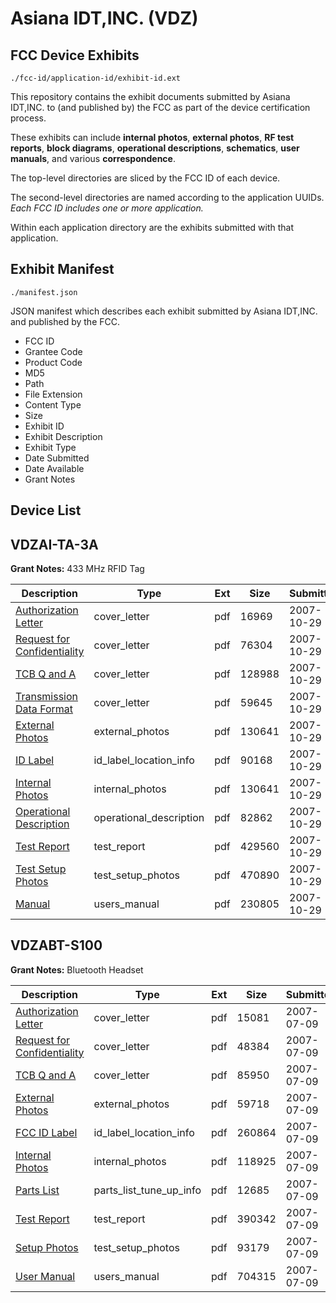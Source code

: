 # Asiana IDT,INC. (VDZ)
## FCC Device Exhibits

```
./fcc-id/application-id/exhibit-id.ext
```

This repository contains the exhibit documents submitted by Asiana IDT,INC. to (and published by) the FCC as part of the device certification process.

These exhibits can include **internal photos**, **external photos**, **RF test reports**, **block diagrams**, **operational descriptions**, **schematics**, **user manuals**, and various **correspondence**.

The top-level directories are sliced by the FCC ID of each device.

The second-level directories are named according to the application UUIDs. *Each FCC ID includes one or more application.*

Within each application directory are the exhibits submitted with that application. 

## Exhibit Manifest

```
./manifest.json
```

JSON manifest which describes each exhibit submitted by Asiana IDT,INC. and published by the FCC.

- FCC ID
- Grantee Code
- Product Code
- MD5
- Path
- File Extension
- Content Type
- Size
- Exhibit ID
- Exhibit Description
- Exhibit Type
- Date Submitted
- Date Available
- Grant Notes

## Device List
## VDZAI-TA-3A
**Grant Notes:** 433 MHz RFID Tag

| Description | Type | Ext | Size | Submitted | Available |
| ----------- | ---- | --- | ---- | --------- | --------- |
| [Authorization Letter](VDZAI-TA-3A/d05d66f2974884f310427c6b7eee8f50/861063.pdf) | cover_letter | pdf | 16969 | 2007-10-29 | 2007-10-29 |
| [Request for Confidentiality](VDZAI-TA-3A/d05d66f2974884f310427c6b7eee8f50/861064.pdf) | cover_letter | pdf | 76304 | 2007-10-29 | 2007-10-29 |
| [TCB Q and A](VDZAI-TA-3A/d05d66f2974884f310427c6b7eee8f50/861065.pdf) | cover_letter | pdf | 128988 | 2007-10-29 | 2007-10-29 |
| [Transmission Data Format](VDZAI-TA-3A/d05d66f2974884f310427c6b7eee8f50/861066.pdf) | cover_letter | pdf | 59645 | 2007-10-29 | 2007-10-29 |
| [External Photos](VDZAI-TA-3A/d05d66f2974884f310427c6b7eee8f50/861067.pdf) | external_photos | pdf | 130641 | 2007-10-29 | 2007-10-29 |
| [ID Label](VDZAI-TA-3A/d05d66f2974884f310427c6b7eee8f50/861068.pdf) | id_label_location_info | pdf | 90168 | 2007-10-29 | 2007-10-29 |
| [Internal Photos](VDZAI-TA-3A/d05d66f2974884f310427c6b7eee8f50/861067.pdf) | internal_photos | pdf | 130641 | 2007-10-29 | 2007-10-29 |
| [Operational Description](VDZAI-TA-3A/d05d66f2974884f310427c6b7eee8f50/861070.pdf) | operational_description | pdf | 82862 | 2007-10-29 | 2007-10-29 |
| [Test Report](VDZAI-TA-3A/d05d66f2974884f310427c6b7eee8f50/861073.pdf) | test_report | pdf | 429560 | 2007-10-29 | 2007-10-29 |
| [Test Setup Photos](VDZAI-TA-3A/d05d66f2974884f310427c6b7eee8f50/861074.pdf) | test_setup_photos | pdf | 470890 | 2007-10-29 | 2007-10-29 |
| [Manual](VDZAI-TA-3A/d05d66f2974884f310427c6b7eee8f50/861075.pdf) | users_manual | pdf | 230805 | 2007-10-29 | 2007-10-29 |
## VDZABT-S100
**Grant Notes:** Bluetooth Headset

| Description | Type | Ext | Size | Submitted | Available |
| ----------- | ---- | --- | ---- | --------- | --------- |
| [Authorization Letter](VDZABT-S100/dccb1884c7fc96433b87b3ee96df7ded/813758.pdf) | cover_letter | pdf | 15081 | 2007-07-09 | 2007-07-09 |
| [Request for Confidentiality](VDZABT-S100/dccb1884c7fc96433b87b3ee96df7ded/813759.pdf) | cover_letter | pdf | 48384 | 2007-07-09 | 2007-07-09 |
| [TCB Q and A](VDZABT-S100/dccb1884c7fc96433b87b3ee96df7ded/813760.pdf) | cover_letter | pdf | 85950 | 2007-07-09 | 2007-07-09 |
| [External Photos](VDZABT-S100/dccb1884c7fc96433b87b3ee96df7ded/813765.pdf) | external_photos | pdf | 59718 | 2007-07-09 | 2007-07-09 |
| [FCC ID Label](VDZABT-S100/dccb1884c7fc96433b87b3ee96df7ded/813766.pdf) | id_label_location_info | pdf | 260864 | 2007-07-09 | 2007-07-09 |
| [Internal Photos](VDZABT-S100/dccb1884c7fc96433b87b3ee96df7ded/813767.pdf) | internal_photos | pdf | 118925 | 2007-07-09 | 2007-07-09 |
| [Parts List](VDZABT-S100/dccb1884c7fc96433b87b3ee96df7ded/813768.pdf) | parts_list_tune_up_info | pdf | 12685 | 2007-07-09 | 2007-07-09 |
| [Test Report](VDZABT-S100/dccb1884c7fc96433b87b3ee96df7ded/813769.pdf) | test_report | pdf | 390342 | 2007-07-09 | 2007-07-09 |
| [Setup Photos](VDZABT-S100/dccb1884c7fc96433b87b3ee96df7ded/813770.pdf) | test_setup_photos | pdf | 93179 | 2007-07-09 | 2007-07-09 |
| [User Manual](VDZABT-S100/dccb1884c7fc96433b87b3ee96df7ded/813771.pdf) | users_manual | pdf | 704315 | 2007-07-09 | 2007-07-09 |
